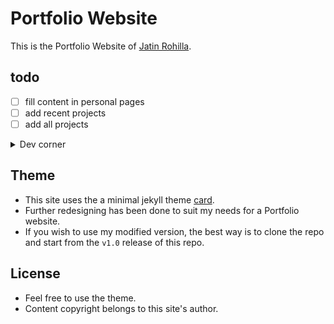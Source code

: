# Portfolio Website 

This is the Portfolio Website of [Jatin Rohilla](https://github.com/jatin69).

## todo

- [ ] fill content in personal pages
- [ ] add recent projects
- [ ] add all projects

<details>

<summary>Dev corner</summary>

`Release v1.0` can be used as a template.

## Dev

- make sure jekyll is working on your system.
- clone the site and make changes as per your needs
- use `jekyll serve` to serve
- `jekyll build` to build for production

## Development decisions

These are opinionated as per my requirements.

- `_posts` are useless.
- custom collection `projects` has been used.
- `_projects` and `projects` both are useful and serve purpose. Trying to merge them is a bad idea. This came into existence because i wanted very specific URLs, pages and folder structure.
- Some ununsed files are still kept, incase they come in handy in future

## Common Operations

**Changing common settings**

- simply edit the `_config.yml` and `jekyll serve` again to see changes
- you need to create a disqus admin board for your site to enable comments

**Adding a new Project**

- make a markdown file in `_projects` with the project name`
- see existing files to know about the supported frontmatter.
- For using additional static assets in the file, make a folder with project name in `projects/` and put the static files there. Then simpply use those files in markdown as if they were in that very directory. See existing files for demo.

</details>

## Theme

- This site uses the a minimal jekyll theme [card](https://github.com/sharu725/cards). 
- Further redesigning has been done to suit my needs for a Portfolio website.
- If you wish to use my modified version, the best way is to clone the repo and start from the `v1.0` release of this repo. 


## License

- Feel free to use the theme.
- Content copyright belongs to this site's author.
